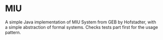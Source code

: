 # MIU
A simple Java implementation of MIU System from GEB by Hofstadter, with a simple abstraction of formal systems. Checks tests part first for the usage pattern.
